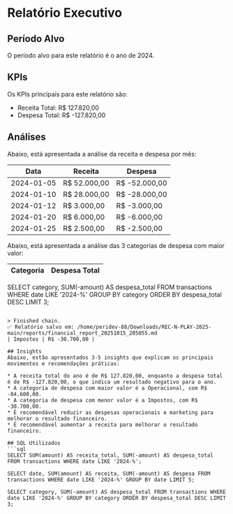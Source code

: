 # Relatório Executivo
## Período Alvo
O período alvo para este relatório é o ano de 2024.

## KPIs
Os KPIs principais para este relatório são:

* Receita Total: R$ 127.820,00
* Despesa Total: R$ -127.820,00

## Análises
Abaixo, está apresentada a análise da receita e despesa por mês:

| Data | Receita | Despesa |
| --- | --- | --- |
| 2024-01-05 | R$ 52.000,00 | R$ -52.000,00 |
| 2024-01-10 | R$ 28.000,00 | R$ -28.000,00 |
| 2024-01-12 | R$ 3.000,00 | R$ -3.000,00 |
| 2024-01-20 | R$ 6.000,00 | R$ -6.000,00 |
| 2024-01-25 | R$ 2.500,00 | R$ -2.500,00 |

Abaixo, está apresentada a análise das 3 categorias de despesa com maior valor:

| Categoria | Despesa Total |
| --- | --- |
SELECT category, SUM(-amount) AS despesa_total FROM transactions WHERE date LIKE '2024-%' GROUP BY category ORDER BY despesa_total DESC LIMIT 3;
```

> Finished chain.
✅ Relatório salvo em: /home/peridev-88/Downloads/REC-N-PLAY-2025-main/reports/financial_report_20251015_205055.md
| Impostos | R$ -30.700,00 |

## Insights
Abaixo, estão apresentados 3-5 insights que explicam os principais movimentos e recomendações práticas:

* A receita total do ano é de R$ 127.820,00, enquanto a despesa total é de R$ -127.820,00, o que indica um resultado negativo para o ano.
* A categoria de despesa com maior valor é a Operacional, com R$ -84.600,00.
* A categoria de despesa com menor valor é a Impostos, com R$ -30.700,00.
* É recomendável reduzir as despesas operacionais e marketing para melhorar o resultado financeiro.
* É recomendável aumentar a receita para melhorar o resultado financeiro.

## SQL Utilizados
```sql
SELECT SUM(amount) AS receita_total, SUM(-amount) AS despesa_total FROM transactions WHERE date LIKE '2024-%';

SELECT date, SUM(amount) AS receita, SUM(-amount) AS despesa FROM transactions WHERE date LIKE '2024-%' GROUP BY date LIMIT 5;

SELECT category, SUM(-amount) AS despesa_total FROM transactions WHERE date LIKE '2024-%' GROUP BY category ORDER BY despesa_total DESC LIMIT 3;
```